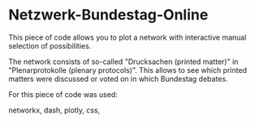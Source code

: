 # Netzwerk-Bundestag-Online


This piece of code allows you to plot a network with interactive manual selection of possibilities.

The network consists of so-called "Drucksachen (printed matter)" in "Plenarprotokolle (plenary protocols)". 
This allows to see which printed matters were discussed or voted on in which Bundestag debates. 

For this piece of code was used:

networkx, dash, plotly, css, 
